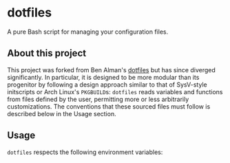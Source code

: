 dotfiles
========

A pure Bash script for managing your configuration files.

About this project
------------------

This project was forked from Ben Alman's
[dotfiles](https://github.com/cowboy/dotfiles) but has since diverged
significantly.  In particular, it is designed to be more modular than its
progenitor by following a design approach similar to that of SysV-style
initscripts or Arch Linux's `PKGBUILD`s: `dotfiles` reads variables and
functions from files defined by the user, permitting more or less arbitrarily
customizations.  The conventions that these sourced files must follow is
described below in the Usage section.

Usage
-----

`dotfiles` respects the following environment variables:


